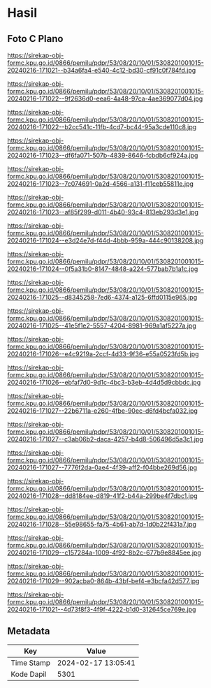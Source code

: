 # Hasil

## Foto C Plano

https://sirekap-obj-formc.kpu.go.id/0866/pemilu/pdpr/53/08/20/10/01/5308201001015-20240216-171021--b34a6fa4-e540-4c12-bd30-cf91c0f784fd.jpg

https://sirekap-obj-formc.kpu.go.id/0866/pemilu/pdpr/53/08/20/10/01/5308201001015-20240216-171022--9f2636d0-eea6-4a48-97ca-4ae369077d04.jpg

https://sirekap-obj-formc.kpu.go.id/0866/pemilu/pdpr/53/08/20/10/01/5308201001015-20240216-171022--b2cc541c-11fb-4cd7-bc44-95a3cde110c8.jpg

https://sirekap-obj-formc.kpu.go.id/0866/pemilu/pdpr/53/08/20/10/01/5308201001015-20240216-171023--df6fa071-507b-4839-8646-fcbdb6cf924a.jpg

https://sirekap-obj-formc.kpu.go.id/0866/pemilu/pdpr/53/08/20/10/01/5308201001015-20240216-171023--7c074691-0a2d-4566-a131-f11ceb55811e.jpg

https://sirekap-obj-formc.kpu.go.id/0866/pemilu/pdpr/53/08/20/10/01/5308201001015-20240216-171023--af85f299-d011-4b40-93c4-813eb293d3e1.jpg

https://sirekap-obj-formc.kpu.go.id/0866/pemilu/pdpr/53/08/20/10/01/5308201001015-20240216-171024--e3d24e7d-f44d-4bbb-959a-444c90138208.jpg

https://sirekap-obj-formc.kpu.go.id/0866/pemilu/pdpr/53/08/20/10/01/5308201001015-20240216-171024--0f5a31b0-8147-4848-a224-577bab7b1a1c.jpg

https://sirekap-obj-formc.kpu.go.id/0866/pemilu/pdpr/53/08/20/10/01/5308201001015-20240216-171025--d8345258-7ed6-4374-a125-6ffd0115e965.jpg

https://sirekap-obj-formc.kpu.go.id/0866/pemilu/pdpr/53/08/20/10/01/5308201001015-20240216-171025--41e5f1e2-5557-4204-8981-969a1af5227a.jpg

https://sirekap-obj-formc.kpu.go.id/0866/pemilu/pdpr/53/08/20/10/01/5308201001015-20240216-171026--e4c9219a-2ccf-4d33-9f36-e55a0523fd5b.jpg

https://sirekap-obj-formc.kpu.go.id/0866/pemilu/pdpr/53/08/20/10/01/5308201001015-20240216-171026--ebfaf7d0-9d1c-4bc3-b3eb-4d4d5d9cbbdc.jpg

https://sirekap-obj-formc.kpu.go.id/0866/pemilu/pdpr/53/08/20/10/01/5308201001015-20240216-171027--22b6711a-e260-4fbe-90ec-d6fd4bcfa032.jpg

https://sirekap-obj-formc.kpu.go.id/0866/pemilu/pdpr/53/08/20/10/01/5308201001015-20240216-171027--c3ab06b2-daca-4257-b4d8-506496d5a3c1.jpg

https://sirekap-obj-formc.kpu.go.id/0866/pemilu/pdpr/53/08/20/10/01/5308201001015-20240216-171027--7776f2da-0ae4-4f39-aff2-f04bbe269d56.jpg

https://sirekap-obj-formc.kpu.go.id/0866/pemilu/pdpr/53/08/20/10/01/5308201001015-20240216-171028--dd8184ee-d819-41f2-b44a-299be4f7dbc1.jpg

https://sirekap-obj-formc.kpu.go.id/0866/pemilu/pdpr/53/08/20/10/01/5308201001015-20240216-171028--55e98655-fa75-4b61-ab7d-1d0b22f431a7.jpg

https://sirekap-obj-formc.kpu.go.id/0866/pemilu/pdpr/53/08/20/10/01/5308201001015-20240216-171029--c157284a-1009-4f92-8b2c-677b9e8845ee.jpg

https://sirekap-obj-formc.kpu.go.id/0866/pemilu/pdpr/53/08/20/10/01/5308201001015-20240216-171029--902acba0-864b-43bf-bef4-e3bcfa42d577.jpg

https://sirekap-obj-formc.kpu.go.id/0866/pemilu/pdpr/53/08/20/10/01/5308201001015-20240216-171021--4d73f8f3-4f9f-4222-b1d0-312645ce769e.jpg


## Metadata

| Key        | Value               |
| ---------- | ------------------- |
| Time Stamp | 2024-02-17 13:05:41 |
| Kode Dapil | 5301                |



